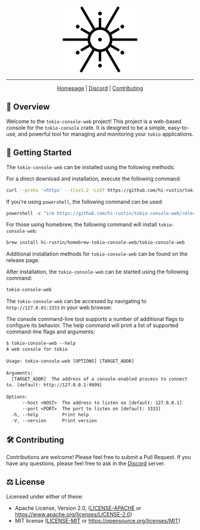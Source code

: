 <div align="center">
<picture>
  <source media="(prefers-color-scheme: dark)" srcset="./docs/logo-dark.svg">
  <img alt="crates.io logo" src="./docs/logo.svg" width="200">
</picture>
</div>

---

<div align="center">

[Homepage](https://github.com/hi-rustin/tokio-console-web)
| [Discord](https://discord.com/channels/500028886025895936/838895414455435335)
| [Contributing](#️-contributing)

</div>

## 🦀 Overview

Welcome to the `tokio-console-web` project! This project is a web-based console for the `tokio-console` crate. It is designed to be a simple, easy-to-use, and powerful tool for managing and monitoring your `tokio` applications.

## 🚀 Getting Started

The `tokio-console-web` can be installed using the following methods:

For a direct download and installation, execute the following command:

```sh
curl --proto '=https' --tlsv1.2 -LsSf https://github.com/hi-rustin/tokio-console-web/releases/download/v0.1.0/tokio-console-web-installer.sh | sh
```

If you're using `powershell`, the following command can be used:

```powershell
powershell -c "irm https://github.com/hi-rustin/tokio-console-web/releases/download/v0.1.0/tokio-console-web-installer.ps1 | iex"
```

For those using homebrew, the following command will install `tokio-console-web`:

```sh
brew install hi-rustin/homebrew-tokio-console-web/tokio-console-web
```

Additional installation methods for `tokio-console-web` can be found on the release page.

After installation, the `tokio-console-web` can be started using the following command:

```sh
tokio-console-web
```

The `tokio-console-web` can be accessed by navigating to `http://127.0.01:3333` in your web browser.

The console command-line tool supports a number of additional flags to configure its behavior. The help command will print a list of supported command-line flags and arguments:

```console
$ tokio-console-web --help
A web console for tokio

Usage: tokio-console-web [OPTIONS] [TARGET_ADDR]

Arguments:
  [TARGET_ADDR]  The address of a console-enabled process to connect to. [default: http://127.0.0.1:9999]

Options:
      --host <HOST>  The address to listen on [default: 127.0.0.1]
      --port <PORT>  The port to listen on [default: 3333]
  -h, --help         Print help
  -V, --version      Print version

```

## 🛠️ Contributing

Contributions are welcome! Please feel free to submit a Pull Request. If you have any questions, please feel free to ask in the [Discord](https://discord.com/channels/500028886025895936/838895414455435335) server.

## ⚖️ License

Licensed under either of these:

- Apache License, Version 2.0, ([LICENSE-APACHE](./LICENSE-APACHE) or https://www.apache.org/licenses/LICENSE-2.0)
- MIT license ([LICENSE-MIT](./LICENSE-MIT) or https://opensource.org/licenses/MIT)
